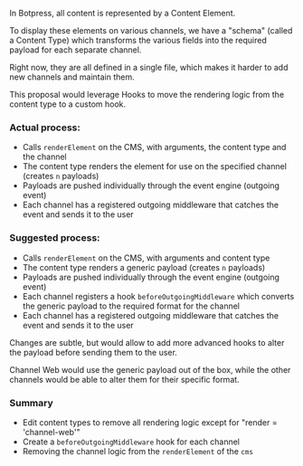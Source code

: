 In Botpress, all content is represented by a Content Element.

To display these elements on various channels, we have a "schema" (called a Content Type) which transforms the various fields into the required payload for each separate channel.

Right now, they are all defined in a single file, which makes it harder to add new channels and maintain them.

This proposal would leverage Hooks to move the rendering logic from the content type to a custom hook.

### Actual process:

- Calls `renderElement` on the CMS, with arguments, the content type and the channel
- The content type renders the element for use on the specified channel (creates `n` payloads)
- Payloads are pushed individually through the event engine (outgoing event)
- Each channel has a registered outgoing middleware that catches the event and sends it to the user

### Suggested process:

- Calls `renderElement` on the CMS, with arguments and content type
- The content type renders a generic payload (creates `n` payloads)
- Payloads are pushed individually through the event engine (outgoing event)
- Each channel registers a hook `beforeOutgoingMiddleware` which converts the generic payload to the required format for the channel
- Each channel has a registered outgoing middleware that catches the event and sends it to the user

Changes are subtle, but would allow to add more advanced hooks to alter the payload before sending them to the user.

Channel Web would use the generic payload out of the box, while the other channels would be able to alter them for their specific format.

### Summary

- Edit content types to remove all rendering logic except for "render = 'channel-web'"
- Create a `beforeOutgoingMiddleware` hook for each channel
- Removing the channel logic from the `renderElement` of the `cms`
